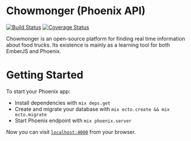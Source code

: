 # Chowmonger (Phoenix API)

[![Build Status](https://travis-ci.org/chowmonger/server.svg?branch=master)](https://travis-ci.org/chowmonger/server)
[![Coverage Status](https://coveralls.io/repos/github/chowmonger/server/badge.svg?branch=master)](https://coveralls.io/github/chowmonger/server?branch=master)

Chowmonger is an open-source platform for finding real time information about
food trucks. Its existence is mainly as a learning tool for both EmberJS and
Phoenix.

# Getting Started

To start your Phoenix app:

  * Install dependencies with `mix deps.get`
  * Create and migrate your database with `mix ecto.create && mix ecto.migrate`
  * Start Phoenix endpoint with `mix phoenix.server`

Now you can visit [`localhost:4000`](http://localhost:4000) from your browser.
